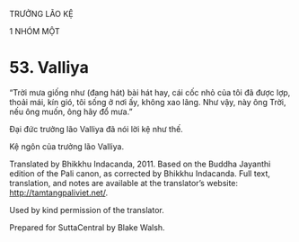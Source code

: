 TRƯỞNG LÃO KỆ

1 NHÓM MỘT

# 53\. Valliya

“Trời mưa giống như (đang hát) bài hát hay, cái cốc nhỏ của tôi đã được lợp, thoải mái, kín gió, tôi sống ở nơi ấy, không xao lãng. Như vậy, này ông Trời, nếu ông muốn, ông hãy đổ mưa.”

Đại đức trưởng lão Valliya đã nói lời kệ như thế.

Kệ ngôn của trưởng lão Valliya.

Translated by Bhikkhu Indacanda, 2011. Based on the Buddha Jayanthi edition of the Pali canon, as corrected by Bhikkhu Indacanda. Full text, translation, and notes are available at the translator’s website: http://tamtangpaliviet.net/.

Used by kind permission of the translator.

Prepared for SuttaCentral by Blake Walsh.